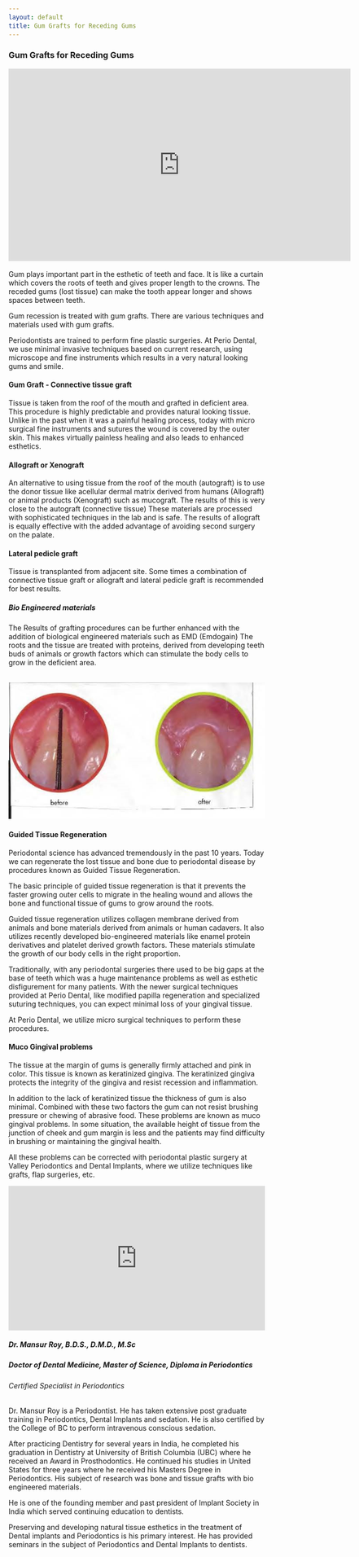 ```yaml
---
layout: default
title: Gum Grafts for Receding Gums
---
```


<h3>Gum Grafts for Receding Gums</h3>

<p><iframe width="672" height="378" src="https://www.youtube.com/embed/HrIa0wbiZlw?controls=1&rel=0&enablejsapi=1" title="Gum Grafts for Receding Gums" frameborder="0" allow="accelerometer; autoplay; clipboard-write; encrypted-media; gyroscope; picture-in-picture" allowfullscreen></iframe>
</p>

<p>Gum plays important part in the esthetic of teeth and face. It is like a curtain which covers the roots of teeth and gives proper length to the crowns. The receded gums (lost tissue) can make the tooth appear longer and shows spaces between teeth.</p>
<p>Gum recession is treated with gum grafts. There are various techniques and materials used with gum grafts.</p>
<p>Periodontists are trained to perform fine plastic surgeries.  At Perio Dental, we use minimal invasive techniques based on current research, using microscope and fine instruments which results in a very natural looking gums and smile.</p>

<h4>Gum Graft - Connective tissue graft</h4>
<p></p>

<p>Tissue is taken from the roof of the mouth and grafted in deficient area. This procedure is highly predictable and provides natural looking tissue. Unlike in the past when it was a painful healing process, today with micro surgical fine instruments and sutures the wound is covered by the outer skin. This makes virtually painless healing and also leads to enhanced esthetics.
</p>

<h4>Allograft or Xenograft</h4>

<p>An alternative to using tissue from the roof of the mouth (autograft) is to use the donor tissue like acellular dermal matrix derived from humans (Allograft) or animal products (Xenograft) such as mucograft. The results of this is very close to the autograft (connective tissue)
These materials are processed with sophisticated techniques in the lab and is safe. The results of allograft is equally effective with the added advantage of avoiding second surgery on the palate.
</p>

<h4>Lateral pedicle graft</h4>
<p></p>

<p>Tissue is transplanted from adjacent site. Some times a combination of connective tissue graft or allograft and lateral pedicle graft is recommended for best results.
</p>

<h5>Bio Engineered materials</h5>
<p>The Results of grafting procedures can be further enhanced with the addition of biological engineered materials such as EMD (Emdogain) The roots and the tissue are treated with proteins, derived from developing teeth buds of animals or growth factors which can stimulate the body cells to grow in the deficient area.
</p>

<p>
<br />
<img alt="Receding gums before and after" src="/images/Receding-gums.jpg" />
</p>


<h4>Guided Tissue Regeneration</h4>
<p></p>

<p>Periodontal science has advanced tremendously in the past 10 years. Today we can regenerate the lost tissue and bone due to periodontal disease by procedures known as Guided Tissue Regeneration.
</p>
<p>The basic principle of guided tissue regeneration is that it prevents the faster growing outer cells to migrate in the healing wound and allows the bone and functional tissue of gums to grow around the roots.
</p>
<p>Guided tissue regeneration utilizes collagen membrane derived from animals and bone materials derived from animals or human cadavers. It also utilizes recently developed bio-engineered materials like enamel protein derivatives and platelet derived growth factors. These materials stimulate the growth of our body cells in the right proportion.
</p>
<p>Traditionally, with any periodontal surgeries there used to be big gaps at the base of teeth which was a huge maintenance problems as well as esthetic disfigurement for many patients.  With the newer surgical techniques provided at Perio Dental, like modified papilla regeneration and specialized suturing techniques, you can expect minimal loss of your gingival tissue.
</p>
<p>At Perio Dental, we utilize micro surgical techniques to perform these procedures.
</p>


<h4>Muco Gingival problems</h4>
<p></p>

<p>The tissue at the margin of gums is generally firmly attached and pink in color. This tissue is known as keratinized gingiva. The keratinized gingiva protects the integrity of the gingiva and resist recession and inflammation.
</p>
<p>In addition to the lack of keratinized tissue the thickness of gum is also minimal. Combined with these two factors the gum can not resist brushing pressure or chewing of abrasive food. These problems are known as muco gingival problems. In some situation, the available height of tissue from the junction of cheek and gum margin is less and the patients may find difficulty in brushing or maintaining the gingival health.
</p>
<p>All these problems can be corrected with periodontal plastic surgery at Valley Periodontics and Dental Implants, where we utilize techniques like grafts, flap surgeries, etc.
</p>

<div style="padding:56.25% 0 0 0;position:relative;"><iframe src="https://player.vimeo.com/video/1011422201?badge=0&amp;autopause=0&amp;player_id=0&amp;app_id=58479" frameborder="0" allow="autoplay; fullscreen; picture-in-picture; clipboard-write" style="position:absolute;top:0;left:0;width:100%;height:100%;" title="Dr. Roy - Periodontist, M.Sc, DMD - Perio Dental Welcome Video"></iframe></div><script src="https://player.vimeo.com/api/player.js"></script>

<p></p>
<h5><i>Dr. Mansur Roy, B.D.S., D.M.D., M.Sc</i></h5>
<h5><i>Doctor of Dental Medicine, Master of Science, Diploma in Periodontics</i></h5>
<h6><i>Certified Specialist in Periodontics</i></h6>



<p>Dr. Mansur Roy is a Periodontist. He has taken extensive post graduate training in Periodontics, Dental Implants and sedation. He is also certified by the College of BC to perform intravenous conscious sedation.</p>

<p>After practicing Dentistry for several years in India, he completed his graduation in Dentistry at University of British Columbia (UBC) where he received an Award in Prosthodontics. He continued his studies in United States for three years where he received his Masters Degree in Periodontics.  His subject of research was bone and tissue grafts with bio engineered materials.</p>

<p>He is one of the founding member and past president of Implant Society in India which served continuing education to dentists.</p>

<p>Preserving and developing natural tissue esthetics in the treatment of Dental implants and Periodontics is his primary interest. He has provided seminars in the subject of Periodontics and Dental Implants to dentists.</p>
